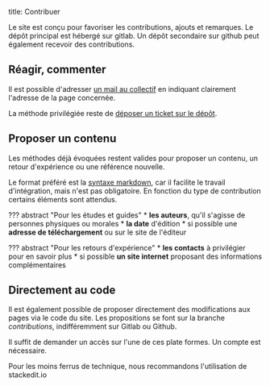 title: Contribuer

Le site est conçu pour favoriser les contributions, ajouts et remarques. Le dépôt principal est hébergé sur gitlab. Un dépôt secondaire sur github peut également recevoir des contributions.

## Réagir, commenter
Il est possible d'adresser [un mail au collectif][mail] en indiquant clairement l'adresse de la page concernée.

La méthode privilégiée reste de [déposer un ticket sur le dépôt][issues].

## Proposer un contenu
Les méthodes déjà évoquées restent valides pour proposer un contenu, un retour d'expérience ou une référence nouvelle.

Le format préféré est la [syntaxe markdown][markdown], car il facilite le travail d'intégration, mais n'est pas obligatoire. En fonction du type de contribution certains éléments sont attendus.

??? abstract "Pour les études et guides"
    * **les auteurs**, qu'il s'agisse de personnes physiques ou morales
    * **la date** d'édition
    * si possible une **adresse de téléchargement** ou sur le site de l'éditeur

??? abstract "Pour les retours d'expérience"
    * **les contacts** à privilégier pour en savoir plus
    * si possible **un site internet** proposant des informations complémentaires


## Directement au code
Il est également possible de proposer directement des modifications aux pages via le code du site. Les propositions se font sur la branche _contributions_, indifféremment sur Gitlab ou Github.

Il suffit de demander un accès sur l'une de ces plate formes. Un compte est nécessaire.

Pour les moins ferrus de technique, nous recommandons l'utilisation de stackedit.io

[mail]: mailto:incoming+foncier-eco-foncier-eco-gitlab-io-14636881-issue-@incoming.gitlab.com?subject=Foncier-Eco
[issues]: https://gitlab.com/foncier-eco/foncier-eco.gitlab.io/issues
[markdown]: ./aide/syntaxe_markdown.md
























<!--stackedit_data:
eyJoaXN0b3J5IjpbOTU0NTgyMjE0LDEzMDk0MDE4ODldfQ==
-->
